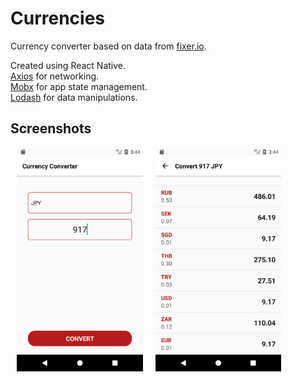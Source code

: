 # Currencies

Currency converter based on data from [fixer.io](http://fixer.io/).

Created using React Native.
<br>[Axios](https://github.com/mzabriskie/axios) for networking.
<br>[Mobx](https://github.com/mobxjs/mobx) for app state management.
<br>[Lodash](https://github.com/lodash/lodash) for data manipulations.

## Screenshots

<div style="display:flex;" >
<img hspace="10" src="https://github.com/vshkl/Currencies/blob/master/screenshots/screenshot_01.png" width="40%" >
<img hspace="10" src="https://github.com/vshkl/Currencies/blob/master/screenshots/screenshot_02.png" width="40%" >
</div>
